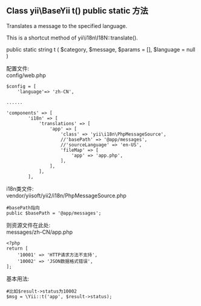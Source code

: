 ## Class yii\BaseYii t() public static 方法

Translates a message to the specified language.

This is a shortcut method of yii\i18n\I18N::translate().

public static string t ( $category, $message, $params = [], $language = null )


配置文件:  
config/web.php
~~~
$config = [
    'language'=> 'zh-CN',

......

'components' => [
        'i18n' => [
            'translations' => [
                'app' => [
                    'class' => 'yii\i18n\PhpMessageSource',
                    //'basePath' => '@app/messages',
                    //'sourceLanguage' => 'en-US',
                    'fileMap' => [
                        'app' => 'app.php',
                    ],
                ],
            ],
        ],
~~~

i18n类文件:  
vendor/yiisoft/yii2/i18n/PhpMessageSource.php
~~~
#basePath指向
public $basePath = '@app/messages';
~~~

则资源文件在此处:  
messages/zh-CN/app.php
~~~
<?php
return [
    '10001' => 'HTTP请求方法不支持',
    '10002' => 'JSON数据格式错误',
];
~~~

基本用法:
~~~
#比如$result->status为10002
$msg = \Yii::t('app', $result->status);
~~~